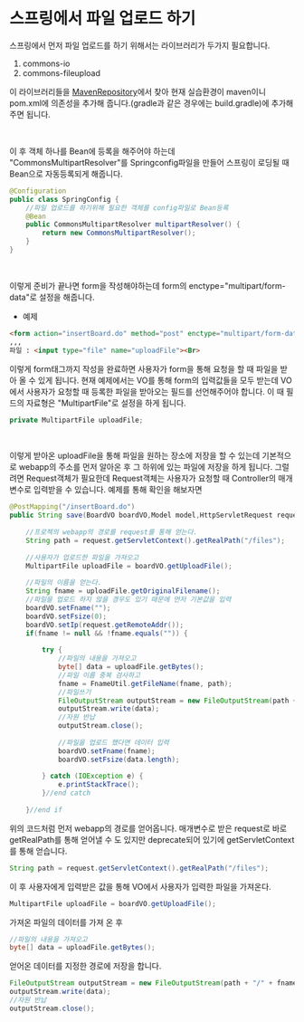 스프링에서 파일 업로드 하기
===

스프링에서 먼저 파일 업로드를 하기 위해서는 라이브러리가 두가지 필요합니다. 

1. commons-io
2. commons-fileupload

이 라이브러리들을 [MavenRepository](https://mvnrepository.com/)에서 찾아 현재 실습환경이 maven이니 pom.xml에 의존성을 추가해 줍니다.(gradle과 같은 경우에는 build.gradle)에 추가해주면 됩니다.

<br>

이 후 객체 하나를 Bean에 등록을 해주어야 하는데 "CommonsMultipartResolver"를 Springconfig파일을 만들어 스프링이 로딩될 때 Bean으로 자동등록되게 해줍니다.

```java
@Configuration
public class SpringConfig {
	//파일 업로드를 하기위해 필요한 객체를 config파일로 Bean등록
	@Bean
	public CommonsMultipartResolver multipartResolver() {
		return new CommonsMultipartResolver();
	}
}
```

<Br>

이렇게 준비가 끝나면 form을 작성해야하는데 form의 enctype="multipart/form-data"로 설정을 해줍니다.

* 예제
```html
<form action="insertBoard.do" method="post" enctype="multipart/form-data">
,,,
파일 : <input type="file" name="uploadFile"><Br>
```

이렇게 form태그까지 작성을 완료하면 사용자가 form을 통해 요청을 할 때 파일을 받아 올 수 있게 됩니다. 현재 예제에서는 VO를 통해 form의 입력값들을 모두 받는데 VO에서 사용자가 요청할 때 등록한 파일을 받아오는 필드를 선언해주어야 합니다. 이 때 필드의 자료형은 "MultipartFile"로 설정을 하게 됩니다. 

```java
private MultipartFile uploadFile;
```

<br>

이렇게 받아온 uploadFile을 통해 파일을 원하는 장소에 저장을 할 수 있는데 기본적으로 webapp의 주소를 먼저 알아온 후 그 하위에 있는 파일에 저장을 하게 됩니다. 그럴려면 Request객체가 필요한데 Request객체는 사용자가 요청할 때 Controller의 매개변수로 입력받을 수 있습니다. 예제를 통해 확인을 해보자면 

```java
@PostMapping("/insertBoard.do")
public String save(BoardVO boardVO,Model model,HttpServletRequest request){
    
    //프로젝의 webapp의 경로를 request를 통해 얻는다.
    String path = request.getServletContext().getRealPath("/files");
    
    //사용자가 업로드한 파일을 가져오고
    MultipartFile uploadFile = boardVO.getUploadFile();
    
    //파일의 이름을 얻는다.
    String fname = uploadFile.getOriginalFilename();
    //파일을 업로드 하지 않을 경우도 있기 때문에 먼저 기본값을 입력
    boardVO.setFname("");
    boardVO.setFsize(0);
    boardVO.setIp(request.getRemoteAddr());
    if(fname != null && !fname.equals("")) {
        
        try {
            //파일의 내용을 가져오고
            byte[] data = uploadFile.getBytes();
            //파일 이름 중복 검사하고
            fname = FnameUtil.getFileName(fname, path);
            //파일쓰기
            FileOutputStream outputStream = new FileOutputStream(path + "/" + fname);
            outputStream.write(data);
            //자원 반납
            outputStream.close();
            
            //파일을 업로드 했다면 데이터 입력
            boardVO.setFname(fname);
            boardVO.setFsize(data.length);
            
        } catch (IOException e) {
            e.printStackTrace();
        }//end catch
        
    }//end if
```

위의 코드처럼 먼저 webapp의 경로를 얻어옵니다. 매개변수로 받은 request로 바로 getRealPath를 통해 얻어낼 수 도 있지만 deprecate되어 있기에 getServletContext를 통해 얻습니다. 

```java
String path = request.getServletContext().getRealPath("/files");
```

이 후 사용자에게 입력받은 값을 통해 VO에서 사용자가 입력한 파일을 가져온다.

```java
MultipartFile uploadFile = boardVO.getUploadFile();
```

가져온 파일의 데이터를 가져 온 후 

```java
//파일의 내용을 가져오고
byte[] data = uploadFile.getBytes();
```

얻어온 데이터를 지정한 경로에 저장을 합니다.

```java
FileOutputStream outputStream = new FileOutputStream(path + "/" + fname);
outputStream.write(data);
//자원 반납
outputStream.close();
```

<br>

